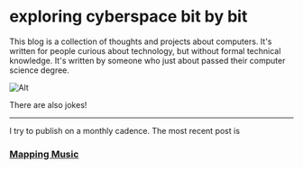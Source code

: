 # exploring cyberspace bit by bit

This blog is a collection of thoughts and projects about computers. It's written for people curious about technology, but without formal technical knowledge. It's written by someone who just about passed their computer science degree.

![Alt](/pictures/hello_world_dark.svg#center)

There are also jokes!

---

I try to publish on a monthly cadence. The most recent post is

### [Mapping Music](adpblg.co.uk/post/mapping-music)

